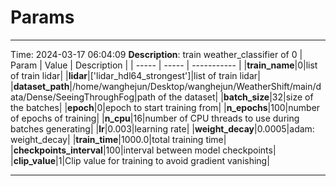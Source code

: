 # Params
********************************
Time: 2024-03-17 06:04:09
**Description**: train weather_classifier of 0
| Param | Value | Description |
| ----- | ----- | ----------- |
|**train_name**|0|list of train lidar|
|**lidar**|['lidar_hdl64_strongest']|list of train lidar|
|**dataset_path**|/home/wanghejun/Desktop/wanghejun/WeatherShift/main/data/Dense/SeeingThroughFog|path of the dataset|
|**batch_size**|32|size of the batches|
|**epoch**|0|epoch to start training from|
|**n_epochs**|100|number of epochs of training|
|**n_cpu**|16|number of CPU threads to use during batches generating|
|**lr**|0.003|learning rate|
|**weight_decay**|0.0005|adam: weight_decay|
|**train_time**|1000.0|total training time|
|**checkpoints_interval**|100|interval between model checkpoints|
|**clip_value**|1|Clip value for training to avoid gradient vanishing|
********************************

